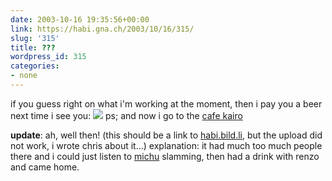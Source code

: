 ```yaml
---
date: 2003-10-16 19:35:56+00:00
link: https://habi.gna.ch/2003/10/16/315/
slug: '315'
title: ???
wordpress_id: 315
categories:
- none
---
```


if you guess right on what i'm working at the moment, then i pay you a beer next time i see you:
[![](https://habi.gna.ch/blog/images/whatsthat-tm.jpg)](https://habi.gna.ch/blog/images/whatsthat.jpg)
ps; and now i go to the [cafe kairo](http://www.bewegungsmelder.ch/bmonline.php?mtask=1&stask=19&task=details&eID=118728&s_date=2003-10-16)

**update**: ah, well then! (this should be a link to [habi.bild.li](https://habi.bild.li/), but the upload did not work, i wrote chris about it...) explanation: it had much too much people there and i could just listen to [michu](https://habi.gna.ch/pics/SUICMC03/Pages/17.html) slamming, then had a drink with renzo and came home.
